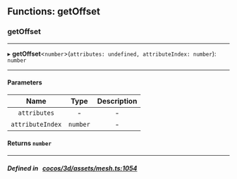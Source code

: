 ## Functions: getOffset

### getOffset


___
▸ **getOffset**<`number`\>(`attributes: undefined, attributeIndex: number`): `number`
___


#### Parameters

| Name | Type | Description |
| :------: | :------: | :------: |
| `attributes` | - | - |
| `attributeIndex` | `number` | - |

#### Returns `number` 
___


##### Defined in &nbsp;   [cocos/3d/assets/mesh.ts:1054](https://github.com/cocos-creator/engine/blob/c7bf6b8a9/cocos/3d/assets/mesh.ts#L1054)&nbsp;
